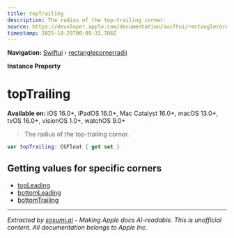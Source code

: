 ```yaml
---
title: topTrailing
description: The radius of the top-trailing corner.
source: https://developer.apple.com/documentation/swiftui/rectanglecornerradii/toptrailing
timestamp: 2025-10-29T00:09:33.706Z
---
```


**Navigation:** [Swiftui](/documentation/swiftui) › [rectanglecornerradii](/documentation/swiftui/rectanglecornerradii)

**Instance Property**

# topTrailing

**Available on:** iOS 16.0+, iPadOS 16.0+, Mac Catalyst 16.0+, macOS 13.0+, tvOS 16.0+, visionOS 1.0+, watchOS 9.0+

> The radius of the top-trailing corner.

```swift
var topTrailing: CGFloat { get set }
```

## Getting values for specific corners

- [topLeading](/documentation/swiftui/rectanglecornerradii/topleading)
- [bottomLeading](/documentation/swiftui/rectanglecornerradii/bottomleading)
- [bottomTrailing](/documentation/swiftui/rectanglecornerradii/bottomtrailing)

---

*Extracted by [sosumi.ai](https://sosumi.ai) - Making Apple docs AI-readable.*
*This is unofficial content. All documentation belongs to Apple Inc.*
